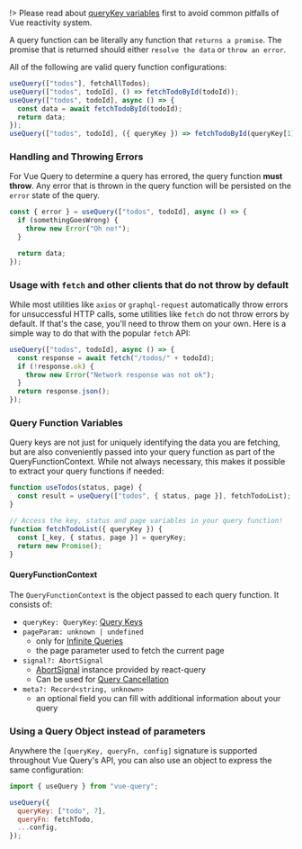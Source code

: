 !> Please read about [queryKey variables](guides/query-keys?id=if-your-query-function-depends-on-a-variable-include-it-in-your-query-key) first to avoid common pitfalls of Vue reactivity system.

A query function can be literally any function that `returns a promise`. The promise that is returned should either `resolve the data` or `throw an error`.

All of the following are valid query function configurations:

```js
useQuery(["todos"], fetchAllTodos);
useQuery(["todos", todoId], () => fetchTodoById(todoId));
useQuery(["todos", todoId], async () => {
  const data = await fetchTodoById(todoId);
  return data;
});
useQuery(["todos", todoId], ({ queryKey }) => fetchTodoById(queryKey[1]));
```

### Handling and Throwing Errors

For Vue Query to determine a query has errored, the query function **must throw**. Any error that is thrown in the query function will be persisted on the `error` state of the query.

```js
const { error } = useQuery(["todos", todoId], async () => {
  if (somethingGoesWrong) {
    throw new Error("Oh no!");
  }

  return data;
});
```

### Usage with `fetch` and other clients that do not throw by default

While most utilities like `axios` or `graphql-request` automatically throw errors for unsuccessful HTTP calls, some utilities like `fetch` do not throw errors by default. If that's the case, you'll need to throw them on your own. Here is a simple way to do that with the popular `fetch` API:

```js
useQuery(["todos", todoId], async () => {
  const response = await fetch("/todos/" + todoId);
  if (!response.ok) {
    throw new Error("Network response was not ok");
  }
  return response.json();
});
```

### Query Function Variables

Query keys are not just for uniquely identifying the data you are fetching, but are also conveniently passed into your query function as part of the QueryFunctionContext. While not always necessary, this makes it possible to extract your query functions if needed:

```js
function useTodos(status, page) {
  const result = useQuery(["todos", { status, page }], fetchTodoList);
}

// Access the key, status and page variables in your query function!
function fetchTodoList({ queryKey }) {
  const [_key, { status, page }] = queryKey;
  return new Promise();
}
```

#### QueryFunctionContext

The `QueryFunctionContext` is the object passed to each query function. It consists of:

- `queryKey: QueryKey`: [Query Keys](guides/query-keys.md)
- `pageParam: unknown | undefined`
  - only for [Infinite Queries](guides/infinite-queries.md)
  - the page parameter used to fetch the current page
- `signal?: AbortSignal`
  - [AbortSignal](https://developer.mozilla.org/en-US/docs/Web/API/AbortSignal) instance provided by react-query
  - Can be used for [Query Cancellation](guides/query-cancellation.md)
- `meta?: Record<string, unknown>`
  - an optional field you can fill with additional information about your query

### Using a Query Object instead of parameters

Anywhere the `[queryKey, queryFn, config]` signature is supported throughout Vue Query's API, you can also use an object to express the same configuration:

```js
import { useQuery } from "vue-query";

useQuery({
  queryKey: ["todo", 7],
  queryFn: fetchTodo,
  ...config,
});
```
